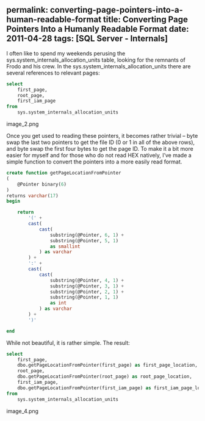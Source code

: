 permalink: converting-page-pointers-into-a-human-readable-format
title: Converting Page Pointers Into a Humanly Readable Format
date: 2011-04-28
tags: [SQL Server - Internals]
---
I often like to spend my weekends perusing the sys.system_internals_allocation_units table, looking for the remnants of Frodo and his crew. In the sys.system_internals_allocation_units there are several references to relevant pages:

<!-- more -->

```sql
select
	first_page,
	root_page,
	first_iam_page
from
	sys.system_internals_allocation_units
```

image_2.png

Once you get used to reading these pointers, it becomes rather trivial – byte swap the last two pointers to get the file ID (0 or 1 in all of the above rows), and byte swap the first four bytes to get the page ID. To make it a bit more easier for myself and for those who do not read HEX natively, I’ve made a simple function to convert the pointers into a more easily read format.

```sql
create function getPageLocationFromPointer
(
	@Pointer binary(6)
)
returns varchar(17)
begin

	return 
		'(' + 
		cast(
			cast(
				substring(@Pointer, 6, 1) +
				substring(@Pointer, 5, 1)
				as smallint
			) as varchar
		) +
		':' +
		cast(
			cast(
				substring(@Pointer, 4, 1) +
				substring(@Pointer, 3, 1) +
				substring(@Pointer, 2, 1) +
				substring(@Pointer, 1, 1)
				as int
			) as varchar
		) +
		')'

end
```

While not beautiful, it is rather simple. The result:

```sql
select
	first_page,
	dbo.getPageLocationFromPointer(first_page) as first_page_location,
	root_page,
	dbo.getPageLocationFromPointer(root_page) as root_page_location,
	first_iam_page,
	dbo.getPageLocationFromPointer(first_iam_page) as first_iam_page_location
from
	sys.system_internals_allocation_units
```

image_4.png
